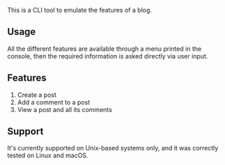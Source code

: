 This is a CLI tool to emulate the features of a blog.

## Usage
All the different features are available through a menu printed in the console, then the required information is asked directly via user input.

## Features
1. Create a post
2. Add a comment to a post
3. View a post and all its comments

## Support
It's currently supported on Unix-based systems only, and it was correctly tested on Linux and macOS.
